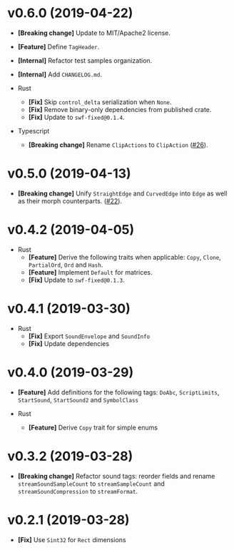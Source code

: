 # v0.6.0 (2019-04-22)

- **[Breaking change]** Update to MIT/Apache2 license.
- **[Feature]** Define `TagHeader`.
- **[Internal]** Refactor test samples organization.
- **[Internal]** Add `CHANGELOG.md`.


- Rust
  - **[Fix]** Skip `control_delta` serialization when `None`.
  - **[Fix]** Remove binary-only dependencies from published crate.
  - **[Fix]** Update to `swf-fixed@0.1.4`.


- Typescript
  - **[Breaking change]** Rename `ClipActions` to `ClipAction` ([#26](https://github.com/open-flash/swf-tree/issues/26)).


# v0.5.0 (2019-04-13)

- **[Breaking change]** Unify `StraightEdge` and `CurvedEdge` into `Edge` as well as their morph counterparts. ([#22](https://github.com/open-flash/swf-tree/issues/22)).


# v0.4.2 (2019-04-05)

- Rust
  - **[Feature]** Derive the following traits when applicable: `Copy`, `Clone`, `PartialOrd`, `Ord` and `Hash`.
  - **[Feature]** Implement `Default` for matrices.
  - **[Fix]** Update to `swf-fixed@0.1.3`.


# v0.4.1 (2019-03-30)

- Rust
  - **[Fix]** Export `SoundEnvelope` and `SoundInfo`
  - **[Fix]** Update dependencies


# v0.4.0 (2019-03-29)

- **[Feature]** Add definitions for the following tags: `DoAbc`, `ScriptLimits`, `StartSound`, `StartSound2` and `SymbolClass`


- Rust
  - **[Feature]** Derive `Copy` trait for simple enums


# v0.3.2 (2019-03-28)

- **[Breaking change]** Refactor sound tags: reorder fields and rename `streamSoundSampleCount` to `streamSampleCount` and `streamSoundCompression` to `streamFormat`.


# v0.2.1 (2019-03-28)

- **[Fix]** Use `Sint32` for `Rect` dimensions
